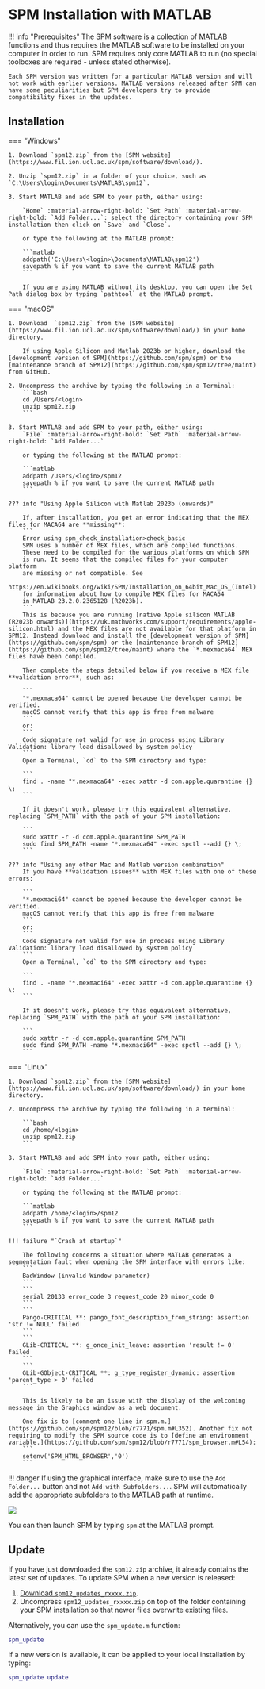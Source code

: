 # SPM Installation with MATLAB

!!! info "Prerequisites"
    The SPM software is a collection of [MATLAB](https://www.mathworks.com/products/matlab.html) functions and thus requires the MATLAB software to be installed on your computer in order to run. SPM requires only core MATLAB to run (no special toolboxes are required - unless stated otherwise).

    Each SPM version was written for a particular MATLAB version and will not work with earlier versions. MATLAB versions released after SPM can have some peculiarities but SPM developers try to provide compatibility fixes in the updates.

## Installation

=== "Windows"

    1. Download `spm12.zip` from the [SPM website](https://www.fil.ion.ucl.ac.uk/spm/software/download/).

    2. Unzip `spm12.zip` in a folder of your choice, such as `C:\Users\login\Documents\MATLAB\spm12`.

    3. Start MATLAB and add SPM to your path, either using:

        `Home` :material-arrow-right-bold: `Set Path` :material-arrow-right-bold: `Add Folder...`: select the directory containing your SPM installation then click on `Save` and `Close`.

        or type the following at the MATLAB prompt:

        ```matlab
        addpath('C:\Users\<login>\Documents\MATLAB\spm12')
        savepath % if you want to save the current MATLAB path
        ```

        If you are using MATLAB without its desktop, you can open the Set Path dialog box by typing `pathtool` at the MATLAB prompt.

=== "macOS"

    1. Download  `spm12.zip` from the [SPM website](https://www.fil.ion.ucl.ac.uk/spm/software/download/) in your home directory.

        If using Apple Silicon and Matlab 2023b or higher, download the [development version of SPM](https://github.com/spm/spm) or the [maintenance branch of SPM12](https://github.com/spm/spm12/tree/maint) from GitHub.

    2. Uncompress the archive by typing the following in a Terminal:
        ```bash
        cd /Users/<login>
        unzip spm12.zip
        ```

    3. Start MATLAB and add SPM to your path, either using:
        `File` :material-arrow-right-bold: `Set Path` :material-arrow-right-bold: `Add Folder...`

        or typing the following at the MATLAB prompt:

        ```matlab
        addpath /Users/<login>/spm12
        savepath % if you want to save the current MATLAB path
        ```

    ??? info "Using Apple Silicon with Matlab 2023b (onwards)"
        
        If, after installation, you get an error indicating that the MEX files for MACA64 are **missing**:
        ```
        Error using spm_check_installation>check_basic
        SPM uses a number of MEX files, which are compiled functions.
        These need to be compiled for the various platforms on which SPM
        is run. It seems that the compiled files for your computer platform
        are missing or not compatible. See
        https://en.wikibooks.org/wiki/SPM/Installation_on_64bit_Mac_OS_(Intel)
        for information about how to compile MEX files for MACA64
        in MATLAB 23.2.0.2365128 (R2023b).
        ```
        This is because you are running [native Apple silicon MATLAB (R2023b onwards)](https://uk.mathworks.com/support/requirements/apple-silicon.html) and the MEX files are not available for that platform in SPM12. Instead download and install the [development version of SPM](https://github.com/spm/spm) or the [maintenance branch of SPM12](https://github.com/spm/spm12/tree/maint) where the `*.mexmaca64` MEX files have been compiled.
        
        Then complete the steps detailed below if you receive a MEX file **validation error**, such as:

        ```
        "*.mexmaca64" cannot be opened because the developer cannot be verified.
        macOS cannot verify that this app is free from malware
        ```
        or:
        ```
        Code signature not valid for use in process using Library Validation: library load disallowed by system policy
        ```
        Open a Terminal, `cd` to the SPM directory and type:

        ```
        find . -name "*.mexmaca64" -exec xattr -d com.apple.quarantine {} \;
        ```

        If it doesn't work, please try this equivalent alternative, replacing `SPM_PATH` with the path of your SPM installation:

        ```
        sudo xattr -r -d com.apple.quarantine SPM_PATH
        sudo find SPM_PATH -name "*.mexmaca64" -exec spctl --add {} \;
        ```

    ??? info "Using any other Mac and Matlab version combination"
        If you have **validation issues** with MEX files with one of these errors:

        ```
        "*.mexmaci64" cannot be opened because the developer cannot be verified.
        macOS cannot verify that this app is free from malware
        ```
        or:
        ```
        Code signature not valid for use in process using Library Validation: library load disallowed by system policy
        ```
        Open a Terminal, `cd` to the SPM directory and type:

        ```
        find . -name "*.mexmaci64" -exec xattr -d com.apple.quarantine {} \;
        ```

        If it doesn't work, please try this equivalent alternative, replacing `SPM_PATH` with the path of your SPM installation:

        ```
        sudo xattr -r -d com.apple.quarantine SPM_PATH
        sudo find SPM_PATH -name "*.mexmaci64" -exec spctl --add {} \;
        ```



=== "Linux"

    1. Download `spm12.zip` from the [SPM website](https://www.fil.ion.ucl.ac.uk/spm/software/download/) in your home directory.

    2. Uncompress the archive by typing the following in a terminal:

        ```bash
        cd /home/<login>
        unzip spm12.zip
        ```

    3. Start MATLAB and add SPM into your path, either using:

        `File` :material-arrow-right-bold: `Set Path` :material-arrow-right-bold: `Add Folder...`

        or typing the following at the MATLAB prompt:

        ```matlab
        addpath /home/<login>/spm12
        savepath % if you want to save the current MATLAB path
        ```

    !!! failure "`Crash at startup`"

        The following concerns a situation where MATLAB generates a segmentation fault when opening the SPM interface with errors like:
        ```
        BadWindow (invalid Window parameter)
        ``` 
        ```
        serial 20133 error_code 3 request_code 20 minor_code 0
        ```
        ```
        Pango-CRITICAL **: pango_font_description_from_string: assertion 'str != NULL' failed
        ```
        ```
        GLib-CRITICAL **: g_once_init_leave: assertion 'result != 0' failed
        ``` 
        ```
        GLib-GObject-CRITICAL **: g_type_register_dynamic: assertion 'parent_type > 0' failed
        ```

        This is likely to be an issue with the display of the welcoming message in the Graphics window as a web document.

        One fix is to [comment one line in spm.m.](https://github.com/spm/spm12/blob/r7771/spm.m#L352). Another fix not requiring to modify the SPM source code is to [define an environment variable.](https://github.com/spm/spm12/blob/r7771/spm_browser.m#L54):
        ```
        setenv('SPM_HTML_BROWSER','0')
        ```


!!! danger
    If using the graphical interface, make sure to use the `Add Folder...` button and not `Add with Subfolders...`. SPM will automatically add the appropriate subfolders to the MATLAB path at runtime.

![](../assets/figures/matlab_setpath.png)

You can then launch SPM by typing `spm` at the MATLAB prompt.

## Update

If you have just downloaded the `spm12.zip` archive, it already contains the latest set of updates. To update SPM when a new version is released:

1. [Download `spm12_updates_rxxxx.zip`](https://www.fil.ion.ucl.ac.uk/spm/download/spm12_updates/).
2. Uncompress `spm12_updates_rxxxx.zip` on top of the folder containing your SPM installation so that newer files overwrite existing files.

Alternatively, you can use the `spm_update.m` function:

```matlab
spm_update
```

If a new version is available, it can be applied to your local installation by typing:

```matlab
spm_update update
```
